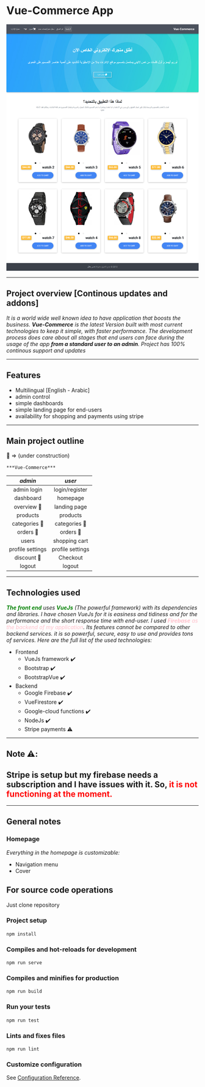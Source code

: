 # Vue-Commerce App

![alt text](/src/assets/img/screenshot.png "site screenshot")

---
## Project overview [Continous updates and addons]
*It  is a world wide well known idea to have application that boosts the business. **Vue-Commerce** is the latest Version built with most current technologies to keep it simple, with faster performance. The development process does care about all stages that end users can face during the usage of the app **from a standard user to an admin**. Project has 100% continous support and updates*

---
## Features

* Multilingual [English - Arabic]
* admin control
* simple dashboards
* simple landing page for end-users
* availability for shopping and payments using stripe

---
## Main project outline

:construction: => (under construction)

    ***Vue-Commerce***

|           *admin*             |          *user*            |
|   :-------------------:       |    :------------------:    |
| admin login                   |       login/register       |
| dashboard                     |          homepage          |
| overview :construction:       |        landing page        |
| products                      |          products          |
| categories :construction:     |  categories :construction: |
| orders :construction:         |     orders :construction:  |
| users                         |       shopping cart        |
| profile settings              |      profile settings      |
| discount :construction:       |          Checkout          |
| logout                        |           logout           |

---
## Technologies used
*<span style="color: green">**The front end**</span> uses <span style="color: green">**VueJs**</span> (The powerful framework) with its dependencies and libraries. I have chosen VueJs for it is easiness and tidiness and for the performance and the short response time with end-user.*
*I used <span style="color: pink">**Firebase** as the backend of my application</span>. Its features cannot be compared to other backend services. it is so powerful, secure, easy to use and provides tons of services. Here are the full list of the used technologies:*
* Frontend
    *  VueJs framework :heavy_check_mark:
    *  Bootstrap :heavy_check_mark:
    *  BootstrapVue :heavy_check_mark:
* Backend
    * Google Firebase :heavy_check_mark:
    * VueFirestore :heavy_check_mark:
    * Google-cloud functions :heavy_check_mark:
    * NodeJs :heavy_check_mark:
    * Stripe payments :warning:
---

## Note :warning::
Stripe is setup but my firebase needs a subscription and I have issues with it. So,<span style="color: red"> it is not functioning at the moment.
</span>
-
---

## General notes

### Homepage

*Everything in the homepage is customizable:*
* Navigation menu
* Cover 
    

## For source code operations

Just clone repository

### Project setup
```
npm install
```

### Compiles and hot-reloads for development
```
npm run serve
```

### Compiles and minifies for production
```
npm run build
```

### Run your tests
```
npm run test
```

### Lints and fixes files
```
npm run lint
```
### Customize configuration
See [Configuration Reference](https://cli.vuejs.org/config/).
